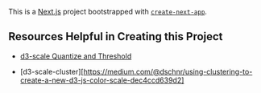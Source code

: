 This is a [Next.js](https://nextjs.org/) project bootstrapped with [`create-next-app`](https://github.com/vercel/next.js/tree/canary/packages/create-next-app).

## Resources Helpful in Creating this Project

- [d3-scale Quantize and Threshold](https://observablehq.com/@d3/quantile-quantize-and-threshold-scales)

- [d3-scale-cluster][https://medium.com/@dschnr/using-clustering-to-create-a-new-d3-js-color-scale-dec4ccd639d2]

